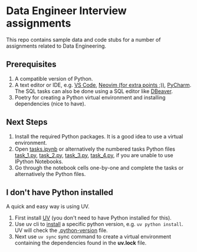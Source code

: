 # Data Engineer Interview assignments

This repo contains sample data and code stubs for a number of assignments related to Data Engineering.

## Prerequisites

1. A compatible version of Python.
2. A text editor or IDE, e.g. [VS Code](https://code.visualstudio.com/), [Neovim (for extra points ;))](https://neovim.io/), [PyCharm](https://www.jetbrains.com/pycharm/). The SQL tasks can also be done using a SQL editor like [DBeaver](https://dbeaver.io/).
3. Poetry for creating a Python virtual environment and installing dependencies (nice to have).

## Next Steps

1. Install the required Python packages. It is a good idea to use a virtual environment.
2. Open [tasks.ipynb](tasks.ipynb) or alternatively the numbered tasks Python files [task_1.py](task_1.py), [task_2.py](task_2.py), [task_3.py](task_3.py), [task_4.py](task_4.py), if you are unable to use IPython Notebooks.
3. Go through the notebook cells one-by-one and complete the tasks or alternatively the Python files.

## I don't have Python installed

A quick and easy way is using UV.

1. First install [UV](https://github.com/astral-sh/uv?tab=readme-ov-file#installation) (you don't need to have Python installed for this).
2. Use uv cli to [install](https://github.com/astral-sh/uv?tab=readme-ov-file#python-management) a specific python version, e.g. `uv python install`. UV will check the [.python-version](.python-version) file.
3. Next use `uv sync` sync command to create a virtual environment containing the dependencies found in the **uv.lock** file.
